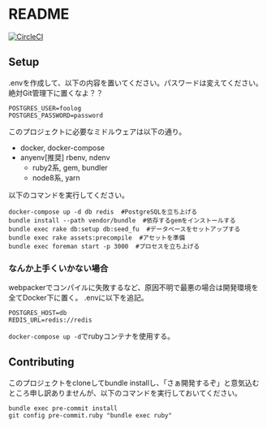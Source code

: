 # README

[![CircleCI](https://circleci.com/gh/2017pro02/medical-web.svg?style=svg)](https://circleci.com/gh/2017pro02/medical-web)

## Setup
.envを作成して、以下の内容を置いてください。パスワードは変えてください。絶対Git管理下に置くなよ？？
```
POSTGRES_USER=foolog
POSTGRES_PASSWORD=password
```

このプロジェクトに必要なミドルウェアは以下の通り。
* docker, docker-compose
* anyenv[推奨] rbenv, ndenv
  * ruby2系, gem, bundler
  * node8系, yarn

以下のコマンドを実行してください。
```shell
docker-compose up -d db redis  #PostgreSQLを立ち上げる
bundle install --path vendor/bundle  #依存するgemをインストールする
bundle exec rake db:setup db:seed_fu  #データベースをセットアップする
bundle exec rake assets:precompile  #アセットを準備
bundle exec foreman start -p 3000  #プロセスを立ち上げる
```

### なんか上手くいかない場合
webpackerでコンパイルに失敗するなど、原因不明で最悪の場合は開発環境を全てDocker下に置く。
.envに以下を追記。
```
POSTGRES_HOST=db
REDIS_URL=redis://redis
```
`docker-compose up -d`でrubyコンテナを使用する。


## Contributing
このプロジェクトをcloneしてbundle installし、「さぁ開発するぞ」と意気込むところ申し訳ありませんが、以下のコマンドを実行しておいてください。
```shell
bundle exec pre-commit install
git config pre-commit.ruby "bundle exec ruby"
```
